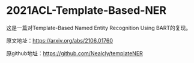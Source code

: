 # 2021ACL-Template-Based-NER
这是一篇对Template-Based Named Entity Recognition Using BART的复现。

原文地址：https://arxiv.org/abs/2106.01760

原github地址：https://github.com/Nealcly/templateNER
